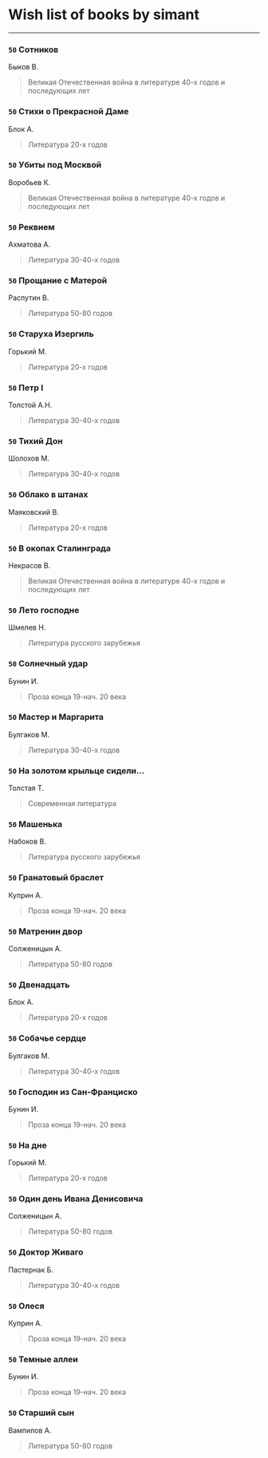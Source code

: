 # Wish list of books by simant
---

### `50` Сотников
Быков В.
> Великая Отечественная война в литературе 40-х годов и последующих лет

### `50` Стихи о Прекрасной Даме
Блок А.
> Литература 20-х годов

### `50` Убиты под Москвой
Воробьев К.
> Великая Отечественная война в литературе 40-х годов и последующих лет

### `50` Реквием
Ахматова А.
> Литература 30-40-х годов

### `50` Прощание с Матерой
Распутин В.
> Литература 50-80 годов

### `50` Старуха Изергиль
Горький М.
> Литература 20-х годов

### `50` Петр I
Толстой А.Н.
> Литература 30-40-х годов

### `50` Тихий Дон
Шолохов М.
> Литература 30-40-х годов

### `50` Облако в штанах
Маяковский В.
> Литература 20-х годов

### `50` В окопах Сталинграда
Некрасов В.
> Великая Отечественная война в литературе 40-х годов и последующих лет

### `50` Лето господне
Шмелев Н.
> Литература русского зарубежья

### `50` Солнечный удар
Бунин И.
> Проза конца 19-нач. 20 века

### `50` Мастер и Маргарита
Булгаков М.
> Литература 30-40-х годов

### `50` На золотом крыльце сидели...
Толстая Т.
> Современная литература

### `50` Машенька
Набоков В.
> Литература русского зарубежья

### `50` Гранатовый браслет
Куприн А.
> Проза конца 19-нач. 20 века

### `50` Матренин двор
Солженицын А.
> Литература 50-80 годов

### `50` Двенадцать
Блок А.
> Литература 20-х годов

### `50` Собачье сердце
Булгаков М.
> Литература 30-40-х годов

### `50` Господин из Сан-Франциско
Бунин И.
> Проза конца 19-нач. 20 века

### `50` На дне
Горький М.
> Литература 20-х годов

### `50` Один день Ивана Денисовича
Солженицын А.
> Литература 50-80 годов

### `50` Доктор Живаго
Пастернак Б.
> Литература 30-40-х годов

### `50` Олеся
Куприн А.
> Проза конца 19-нач. 20 века

### `50` Темные аллеи
Бунин И.
> Проза конца 19-нач. 20 века

### `50` Старший сын
Вампилов А.
> Литература 50-80 годов


